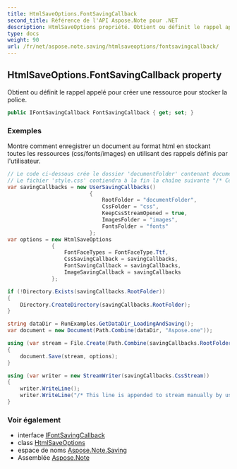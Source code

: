 ```yaml
---
title: HtmlSaveOptions.FontSavingCallback
second_title: Référence de l'API Aspose.Note pour .NET
description: HtmlSaveOptions propriété. Obtient ou définit le rappel appelé pour créer une ressource pour stocker la police.
type: docs
weight: 90
url: /fr/net/aspose.note.saving/htmlsaveoptions/fontsavingcallback/
---
```

## HtmlSaveOptions.FontSavingCallback property

Obtient ou définit le rappel appelé pour créer une ressource pour stocker la police.

```csharp
public IFontSavingCallback FontSavingCallback { get; set; }
```

### Exemples

Montre comment enregistrer un document au format html en stockant toutes les ressources (css/fonts/images) en utilisant des rappels définis par l'utilisateur.

```csharp
// Le code ci-dessous crée le dossier 'documentFolder' contenant document.html, le dossier 'css' avec le fichier 'style.css', le dossier 'images' avec les images et le dossier 'fonts' avec les polices.
// Le fichier 'style.css' contiendra à la fin la chaîne suivante "/* Cette ligne est ajoutée pour être diffusée manuellement par l'utilisateur */"
var savingCallbacks = new UserSavingCallbacks()
                          {
                              RootFolder = "documentFolder",
                              CssFolder = "css",
                              KeepCssStreamOpened = true,
                              ImagesFolder = "images",
                              FontsFolder = "fonts"
                          };
var options = new HtmlSaveOptions
              {
                  FontFaceTypes = FontFaceType.Ttf,
                  CssSavingCallback = savingCallbacks,
                  FontSavingCallback = savingCallbacks,
                  ImageSavingCallback = savingCallbacks
              };

if (!Directory.Exists(savingCallbacks.RootFolder))
{
    Directory.CreateDirectory(savingCallbacks.RootFolder);
}

string dataDir = RunExamples.GetDataDir_LoadingAndSaving();
var document = new Document(Path.Combine(dataDir, "Aspose.one"));

using (var stream = File.Create(Path.Combine(savingCallbacks.RootFolder, "document.html")))
{
    document.Save(stream, options);
}

using (var writer = new StreamWriter(savingCallbacks.CssStream))
{
    writer.WriteLine();
    writer.WriteLine("/* This line is appended to stream manually by user */");
}
```

### Voir également

* interface [IFontSavingCallback](../../../aspose.note.saving.html/ifontsavingcallback/)
* class [HtmlSaveOptions](../)
* espace de noms [Aspose.Note.Saving](../../htmlsaveoptions/)
* Assemblée [Aspose.Note](../../../)


